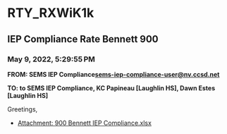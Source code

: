 # RTY_RXWiK1k
## IEP Compliance Rate Bennett 900
### May 9, 2022, 5:29:55 PM
**FROM: SEMS IEP Compliance<sems-iep-compliance-user@nv.ccsd.net>**

**TO: to SEMS IEP Compliance, KC Papineau [Laughlin HS], Dawn Estes [Laughlin HS]**


Greetings,  





* [Attachment: 900 Bennett IEP Compliance.xlsx](RTY_RXWiK1k-attachment-1.xlsx)
